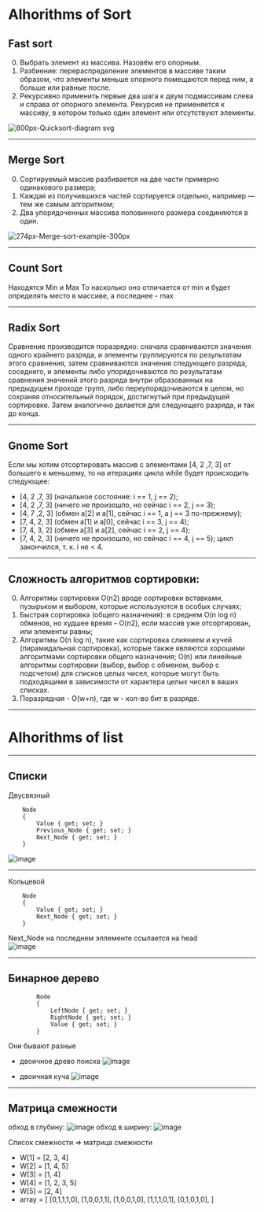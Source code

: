 # Alhorithms of Sort

Fast sort
--------
0. Выбрать элемент из массива. Назовём его опорным.
0. Разбиение: перераспределение элементов в массиве таким образом, что элементы меньше опорного помещаются перед ним, а больше или равные после.
0. Рекурсивно применить первые два шага к двум подмассивам слева и справа от опорного элемента. Рекурсия не применяется к массиву, в котором только один элемент или отсутствуют элементы.

![800px-Quicksort-diagram svg](https://user-images.githubusercontent.com/37710447/118929732-f513b400-b955-11eb-8e33-06513942c5ce.png)
- - - - - - -
Merge Sort
-------
0. Сортируемый массив разбивается на две части примерно одинакового размера;
0. Каждая из получившихся частей сортируется отдельно, например — тем же самым алгоритмом;
0. Два упорядоченных массива половинного размера соединяются в один.

![274px-Merge-sort-example-300px](https://user-images.githubusercontent.com/37710447/118929875-1f657180-b956-11eb-8cef-a68c9f33214a.gif)
- - - - - - -

Count Sort
-------
Находятся Min и Max
То насколько оно отличается от min и будет определять место в массиве, а последнее - max
- - - - - - - - -

Radix Sort
-------
Сравнение производится поразрядно: сначала сравниваются значения одного крайнего разряда, и элементы группируются по результатам этого сравнения, затем сравниваются значения следующего разряда, соседнего, и элементы либо упорядочиваются по результатам сравнения значений этого разряда внутри образованных на предыдущем проходе групп, либо переупорядочиваются в целом, но сохраняя относительный порядок, достигнутый при предыдущей сортировке. Затем аналогично делается для следующего разряда, и так до конца.
- - - - - - - - -

Gnome Sort
-------
Eсли мы хотим отсортировать массив с элементами [4, 2 ,7, 3] от большего к меньшему, то на итерациях цикла while будет происходить следующее:

* [4, 2 ,7, 3] (начальное состояние: i == 1, j == 2);
* [4, 2 ,7, 3] (ничего не произошло, но сейчас i == 2, j == 3);
* [4, 7 ,2, 3] (обмен a[2] и a[1], сейчас i == 1, а j == 3 по-прежнему);
* [7, 4, 2, 3] (обмен a[1] и a[0], сейчас i == 3, j == 4);
* [7, 4, 3, 2] (обмен a[3] и a[2], сейчас i == 2, j == 4);
* [7, 4, 2, 3] (ничего не произошло, но сейчас i == 4, j == 5);
цикл закончился, т. к. i не < 4.
- - - - - - - -

Сложность алгоритмов сортировки:
------
0. Алгоритмы сортировки O(n2) вроде сортировки вставками, пузырьком и выбором, которые используются в особых случаях;
0. Быстрая сортировка (общего назначения): в среднем O(n log n) обменов, но худшее время – O(n2), если массив уже отсортирован, или элементы равны;
0. Алгоритмы O(n log n), такие как сортировка слиянием и кучей (пирамидальная сортировка), которые также являются хорошими алгоритмами сортировки общего назначения;
O(n) или линейные алгоритмы сортировки (выбор, выбор с обменом, выбор с подсчетом) для списков целых чисел, которые могут быть подходящими в зависимости от характера целых чисел в ваших списках.
0. Поразрядная - O(w+n), где w - кол-во бит в разряде.
- - - - - - - - - - - - 

# Alhorithms of list
- - - - - - -
Списки
---------
Двусвязный
```    
    Node
    {
        Value { get; set; }
        Previous_Node { get; set; }
        Next_Node { get; set; }
    }
```
![image](https://user-images.githubusercontent.com/37710447/119268459-27e2d400-bc04-11eb-98df-7db8a9aec702.png)

- - - - - - - -
Кольцевой
```
    Node
    {
        Value { get; set; }
        Next_Node { get; set; }
    }
```
Next_Node на последнем эллементе ссылается на head   
![image](https://user-images.githubusercontent.com/37710447/119268465-30d3a580-bc04-11eb-916a-38de0b6f566b.png)

- - - - - - - -


Бинарное дерево
---------
```
        Node
        {
            LeftNode { get; set; }
            RightNode { get; set; }
            Value { get; set; }
        }
```
Они бывают разные
* двоичное древо поиска ![image](https://user-images.githubusercontent.com/37710447/119268592-bce5cd00-bc04-11eb-9c45-905e74a612a4.png)

* двоичная куча ![image](https://user-images.githubusercontent.com/37710447/119268557-89a33e00-bc04-11eb-8804-babf9dbdc42e.png)

- - - - - - - -


Матрица смежности
---------
обход в глубину:
![image](https://user-images.githubusercontent.com/37710447/119268097-71caba80-bc02-11eb-96df-4d5249ced190.png)
обход в ширину:
![image](https://user-images.githubusercontent.com/37710447/119268101-7a22f580-bc02-11eb-82ad-eaa1dfcf6d4e.png)



Список смежности => матрица смежности
* W[1] = [2, 3, 4] 
* W[2] = [1, 4, 5] 
* W[3] = [1, 4] 
* W[4] = [1, 2, 3, 5] 
* W[5] = [2, 4]
* array = [
            [0,1,1,1,0],
            [1,0,0,1,1],
            [1,0,0,1,0],
            [1,1,1,0,1],
            [0,1,0,1,0],
        ]
